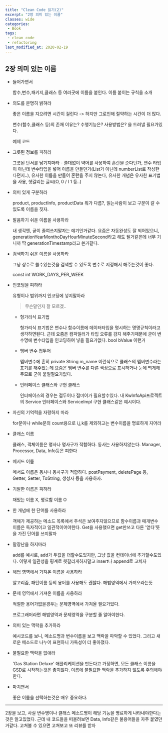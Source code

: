 ```yaml
---
title: "Clean Code 읽기(2)"
excerpt: "2장 의미 있는 이름"
classes: wide
categories:
 - Book
tags:
 - clean code
 - refactoring
last_modified_at: 2020-02-19
---
```




## 2장 의미 있는 이름

* 들어가면서

  함수,변수,패키지,클래스 등 여러곳에 이름을 붙인다. 이름 붙이는 규칙을 소개

* 의도를 분명히 밝혀라

  좋은 이름을 지으려면 시간이 걸린다 -> 하지만 그로인해 절약하는 시간이 더 많다.

  변수(함수,클래스 등)의 존재 이유는? 수행기능은? 사용방법은? 을 드러낼 필요가있다.

  예제 코드

* 그릇된 정보를 피하라

  그릇된 단서를 남기지마라 - 쓸대없이 약어를 사용하여 혼란을 준다던가, 변수 타입이 아닌데 변수타입을 넣어 이름을 만들던가(List가 아닌데 numberList로 작성한다던지..), 유사한 이름을 만들어 혼란을 주지 않는다, 유사한 개념은 유사한 표기법을 사용, 헷갈리는 글씨(O, 0 / l 1 등..)

* 의미 있게 구분하라

  product, productInfo, productData 뭐가 다름?, 읽는사람이 보고 구분이 갈 수 있도록 이름을 짓자.

* 발음하기 쉬운 이름을 사용하라

  내 생각엔, 굳이 줄여쓰지말자는 얘기인거같다. 요즘은 자동완성도 잘 되어있으니, generationYearMonthoDayHourMinuteSecond라고 해도 될거같은데 너무 기니까 딱 generationTimestamp라고 쓴거같다.

* 검색하기 쉬운 이름을 사용하라

  그냥 상수로 쓸수있는것을 검색할 수 있도록 변수로 지정해서 해주는것이 좋다.

  const int WORK_DAYS_PER_WEEK

* 인코딩을 피하라

  유형이나 범위까지 인코딩에 넣지말아라

  > 무슨말인지 잘 모르겠..

  * 헝가리식 표기법

    헝가리식 표기법은 변수나 함수이름에 데이터타입을 명시하는 명명규칙이라고 생각하면된다. 근데 요즘은 컴파일러가 타입 오류를 감지 해주기때문에 굳이 변수명에 변수타입을 인코딩하여 넣을 필요가없다. bool bValue 이런거

  * 멤버 변수 접두어

    멤버변수에 흔히 private String m_name 이런식으로 클래스의 멤버변수라는 표기를 해주었는데 요즘은 멤버 변수를 다른 색상으로 표시하거나 눈에 띄게해주므로 굳이 붙일필요가없다.

  * 인터페이스 클래스와 구현 클래스

    인터페이스의 경우는 접두어나 접미어가 필요할수있다. 내 KwInfoApi프로젝트의 Service 인터페이스와 ServiceImpl 구현 클래스같은 예시이다.

* 자신의 기억력을 자랑하지 마라

  for문이나 while문의 count용으로 i,j,k를 제외하고는 변수이름을 명료하게 지어라

* 클래스 이름

  클래스, 객체이름은 명사나 명사구가 적합하다. 동사는 사용하지않는다. Manager, Processor, Data, Info등은 피한다

* 메서드 이름

  메서드 이름은 동사나 동사구가 적합하다. postPayment, deletePage 등, Getter, Setter, ToString, 생성자 등을 사용하자.

* 기발한 이름은 피하라

  재밌는 이름 X, 명료함 이름 O

* 한 개념에 한 단어를 사용하라

  객체가 제공하는 메소드 목록에서 주석은 보여주지않으므로 함수이름과 매개변수 이름은 독자적이고 일관적이어야한다. Get을 사용했으면 get만쓰고 다른 '얻다'뜻을 가진 단어를 쓰지말자

* 말장난을 하지마라

  add를 예시로, add가 두값을 더할수도있지만, 그냥 값을 컨테이너에 추가할수도있다. 이렇게 일관성을 핑계로 헷갈리게하지말고 insert나 append로 고치자

* 해법 영역에서 가져온 이름을 사용하라

  알고리즘, 패턴이름 등의 용어를 사용해도 괜찮다. 해법영역에서 가져오라는뜻

* 문제 영역에서 가져온 이름을 사용하라

  적절한 용어가없을경우는 문제영역에서 가져올 필요가있다.

  프로그래머라면 해법영역과 문제영역을 구분할 줄 알아야한다.

* 의미 있는 맥락을 추가하라

  예시코드를 보니, 메소드명과 변수이름을 보고 맥락을 파악할 수 있었다. 그리고 새로운 메소드로 나누어 표현하니 가독성이 더 좋아졌다.

* 불필요한 맥락을 없애라

  'Gas Station Deluxe' 애플리케이션을 만든다고 가정하면, 모든 클래스 이름을 GSD로 시작하는것은 좋지않다. 이름에 불필요한 맥락을 추가하지 않도록 주의해야한다. 

* 마치면서

  좋은 이름을 선택하는것은 매우 중요하다.

---

2장을 보고, 사실 변수명이나 클래스 메소드명이 해당 기능을 명료하게 나타내야한다는것은 알고있었다. 근데 내 코드들을 떠올려보면 Data, Info같은 불용어들을 자주 붙였던거같다. 고쳐볼 수 있으면 고쳐보고 또 리뷰를 받자